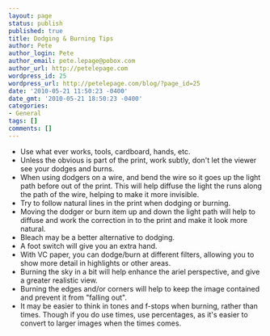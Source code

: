 ```yaml
---
layout: page
status: publish
published: true
title: Dodging & Burning Tips
author: Pete
author_login: Pete
author_email: pete.lepage@pobox.com
author_url: http://petelepage.com
wordpress_id: 25
wordpress_url: http://petelepage.com/blog/?page_id=25
date: '2010-05-21 11:50:23 -0400'
date_gmt: '2010-05-21 18:50:23 -0400'
categories:
- General
tags: []
comments: []
---
```

<ul>
<li>Use what ever works, tools, cardboard, hands, etc.</li>
<li>Unless the obvious is part of the print, work subtly, don't let the viewer see your dodges and burns.</li>
<li>When using dodgers on a wire, and bend the wire so it goes up the light path before out of the print. This will help diffuse the light the runs along the path of the wire, helping to make it more invisible.</li>
<li>Try to follow natural lines in the print when dodging or burning.</li>
<li>Moving the dodger or burn item up and down the light path will help to diffuse and work the correction in to the print and make it look more natural.</li>
<li>Bleach may be a better alternative to dodging.</li>
<li>A foot switch will give you an extra hand.</li>
<li>With VC paper, you can dodge/burn at different filters, allowing you to show more detail in highlights or other areas.</li>
<li>Burning the sky in a bit will help enhance the ariel perspective, and give a greater realistic view.</li>
<li>Burning the edges and/or corners will help to keep the image contained and prevent it from "falling out".</li>
<li>It may be easier to think in tones and f-stops when burning, rather than times.  Though if you do use times, use percentages, as it's easier to convert to larger images when the times comes.</li>
</ul>

